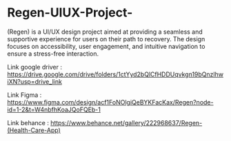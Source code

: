 # Regen-UIUX-Project-
 (Regen) is a UI/UX design project aimed at providing a seamless and supportive experience for users on their path to recovery. The design focuses on accessibility, user engagement, and intuitive navigation to ensure a stress-free interaction.

Link google driver : https://drive.google.com/drive/folders/1ctYyd2bQlCfHDDUqvkgn19bQnzlhwiXN?usp=drive_link

Link Figma : https://www.figma.com/design/acf1FoNOlgiQeBYKFacKax/Regen?node-id=1-2&t=W4nbfhKoaJQoFQEb-1

Link behance : https://www.behance.net/gallery/222968637/Regen-(Health-Care-App)
